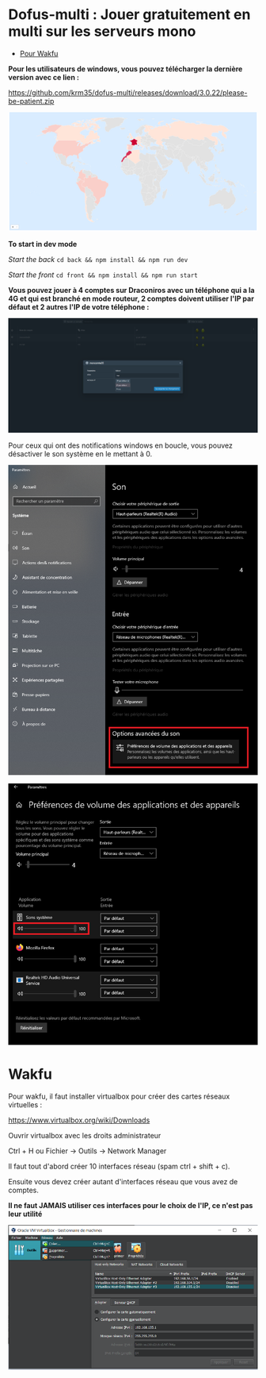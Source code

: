 # **Dofus-multi : Jouer gratuitement en multi sur les serveurs mono**

- [Pour Wakfu](#Wakfu)

**Pour les utilisateurs de windows, vous pouvez télécharger la dernière version avec ce lien :**

https://github.com/krm35/dofus-multi/releases/download/3.0.22/please-be-patient.zip

![Alt Text](front/public/img/users.png)

**To start in dev mode**

_Start the back_ `cd back && npm install && npm run dev`

_Start the front_ `cd front && npm install && npm run start`

**Vous pouvez jouer à 4 comptes sur Draconiros avec un téléphone qui a la 4G et qui est branché en mode routeur, 2 comptes doivent utiliser l'IP par défaut et 2 autres l'IP de votre téléphone :**

![Alt Text](front/public/img/modifierip.png)

Pour ceux qui ont des notifications windows en boucle, vous pouvez désactiver le son système en le mettant à 0.

![Alt Text](front/public/img/notif1.png)

![Alt Text](front/public/img/notif2.png)

# Wakfu

Pour wakfu, il faut installer virtualbox pour créer des cartes réseaux virtuelles :

https://www.virtualbox.org/wiki/Downloads

Ouvrir virtualbox avec les droits administrateur

Ctrl + H 
ou
Fichier -> Outils -> Network Manager

Il faut tout d'abord créer 10 interfaces réseau (spam ctrl + shift + c).

Ensuite vous devez créer autant d'interfaces réseau que vous avez de comptes.

**Il ne faut JAMAIS utiliser ces interfaces pour le choix de l'IP, ce n'est pas leur utilité**

![Alt Text](front/public/img/virtualbox.png)
